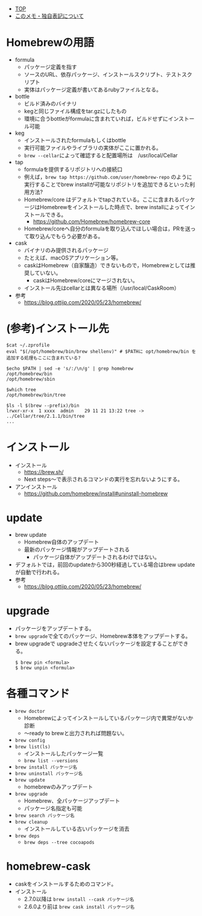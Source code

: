 - [TOP](./README.md)
- [このメモ・独自表記について](../README.md)


# Homebrewの用語
* formula
    * パッケージ定義を指す
    * ソースのURL、依存パッケージ、インストールスクリプト、テストスクリプト
    * 実体はパッケージ定義が書いてあるrubyファイルとなる。
* bottle
    * ビルド済みのバイナリ
    * kegと同じファイル構成をtar.gzにしたもの
    * 環境に合うbottleがformulaに含まれていれば，ビルドせずにインストール可能
* keg
    * インストールされたformulaもしくはbottle
    * 実行可能ファイルやライブラリの実体がここに置かれる。
    * `brew --cellar`によって確認すると配置場所は　/usr/local/Cellar
* tap
    * formulaを提供するリポジトリへの接続口
    * 例えば，`brew tap https://github.com/user/homebrew-repo` のように実行することでbrew installが可能なリポジトリを追加できるといった利用方法?
    * Homebrew/core はデフォルトでtapされている。ここに含まれるパッケージはHomebrewをインストールした時点で、brew installによってインストールできる。
        * https://github.com/Homebrew/homebrew-core
    * Homebrew/coreへ自分のformulaを取り込んでほしい場合は，PRを送って取り込んでもらう必要がある。
* cask
    * バイナリのみ提供されるパッケージ
    * たとえば、macOSアプリケーション等。
    * caskはHomebrew（自家醸造）できないもので，Homebrewとしては推奨していない。
        * caskはHomebrew/coreにマージされない。
    * インストール先はcellarとは異なる場所（/usr/local/CaskRoom）
* 参考
    * https://blog.ottijp.com/2020/05/23/homebrew/


# (参考)インストール先
```
$cat ~/.zprofile
eval "$(/opt/homebrew/bin/brew shellenv)" # $PATHに opt/homebrew/bin を追加する処理もここに含まれている?

$echo $PATH | sed -e 's/:/\n/g' | grep homebrew
/opt/homebrew/bin
/opt/homebrew/sbin

$which tree
/opt/homebrew/bin/tree

$ls -l $(brew --prefix)/bin
lrwxr-xr-x  1 xxxx  admin    29 11 21 13:22 tree -> ../Cellar/tree/2.1.1/bin/tree
...
```

# インストール
* インストール
    * https://brew.sh/
    * Next steps〜で表示されるコマンドの実行を忘れないようにする。
* アンインストール
    * https://github.com/homebrew/install#uninstall-homebrew

# update
* brew update
    * Homebrew自体のアップデート
    * 最新のパッケージ情報がアップデートされる
        * パッケージ自体がアップデートされるわけではない。
* デフォルトでは，前回のupdateから300秒経過している場合はbrew updateが自動で行われる。
* 参考
    * https://blog.ottijp.com/2020/05/23/homebrew/

# upgrade
* パッケージをアップデートする。
* `brew upgrade`で全てのパッケージ、Homebrew本体をアップデートする。
* brew upgradeで upgradeさせたくないパッケージを設定することができる。
    ```
    $ brew pin <formula>
    $ brew unpin <formula>
    ```

# 各種コマンド
* `brew doctor`
    * Homebrewによってインストールしているパッケージ内で異常がないか診断
    * 〜ready to brewと出力されれば問題ない。
* `brew config`
* `brew list(ls)`
    * インストールしたパッケージ一覧
    * `brew list --versions`
* `brew install パッケージ名`
* `brew uninstall パッケージ名`
* `brew update`
    * homebrewのみアップデート
* `brew upgrade`
    * Homebrew、全パッケージアップデート
    * パッケージ名指定も可能
* `brew search パッケージ名`
* `brew cleanup`
    * インストールしている古いパッケージを消去
* `brew deps`
    * `brew deps --tree cocoapods`

# homebrew-cask  
* caskをインストールするためのコマンド。  
* インストール
    * 2.7.0以降は `brew install --cask パッケージ名`
    * 2.6.0より前は `brew cask install パッケージ名`



